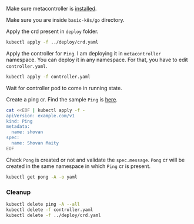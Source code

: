 Make sure metacontroller is [installed](https://github.com/shovanmaity/metacontroller-by-example/tree/master/metacontroller).

Make sure you are inside `basic-k8s/go` directory.

Apply the crd present in `deploy` folder.
```bash
kubectl apply -f ../deploy/crd.yaml
```
Apply the controller for `Ping`. I am deploying it in `metacontroller` namespace. You can deploy it in any namespace. For that, you have to edit `controller.yaml`.
```bash
kubectl apply -f controller.yaml
```
Wait for controller pod to come in running state.

Create a ping cr. Find the sample `Ping` is [here](https://github.com/shovanmaity/metacontroller-by-example/blob/master/basic-k8s/deploy/ping.yaml).
```bash
cat <<EOF | kubectl apply -f -
apiVersion: example.com/v1
kind: Ping
metadata:
  name: shovan
spec:
  name: Shovan Maity
EOF
```
Check `Pong` is created or not and validate the `spec.message`. `Pong` cr will be created in the same namespace in which `Ping` cr is present.
```bash
kubectl get pong -A -o yaml
```
### Cleanup
```bash
kubectl delete ping -A --all
kubectl delete -f controller.yaml
kubectl delete -f ../deploy/crd.yaml
```
